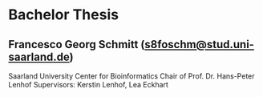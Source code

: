 # Bachelor Thesis
## Francesco Georg Schmitt (s8foschm@stud.uni-saarland.de)

Saarland University
Center for Bioinformatics
Chair of Prof. Dr. Hans-Peter Lenhof
Supervisors: Kerstin Lenhof, Lea Eckhart
